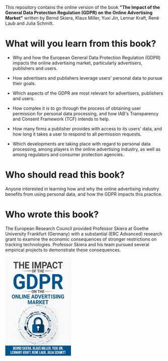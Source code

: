 This repository contains the online version of the book **"The Impact of the General Data Protection Regulation (GDPR) on the Online Advertising Market"** written by Bernd Skiera, Klaus Miller, Yuxi Jin, Lennar Kraft, René Laub and Julia Schmitt.

# What will you learn from this book? 

-   Why and how the European General Data Protection Regulation (GDPR) impacts the online advertising market, particularly advertisers, publishers and users.

-   How advertisers and publishers leverage users' personal data to pursue their goals.

-   Which aspects of the GDPR are most relevant for advertisers, publishers and users.

-   How complex it is to go through the process of obtaining user permission for personal data processing, and how IAB's Transparency and Consent Framework (TCF) intends to help.

-   How many firms a publisher provides with access to its users' data, and how long it takes a user to respond to all permission requests.

-   Which developments are taking place with regard to personal data processing, among players in the online advertising industry, as well as among regulators and consumer protection agencies.

# Who should read this book? 

Anyone interested in learning how and why the online advertising industry benefits from using personal data, and how the GDPR impacts this practice.

# Who wrote this book?

The European Research Council provided Professor Skiera at Goethe University Frankfurt (Germany) with a substantial (ERC Advanced) research grant to examine the economic consequences of stronger restrictions on tracking technologies. Professor Skiera and his team pursued several empirical projects to demonstrate these consequences.

<img src="images/front_cover.jpg" width="209"/>
